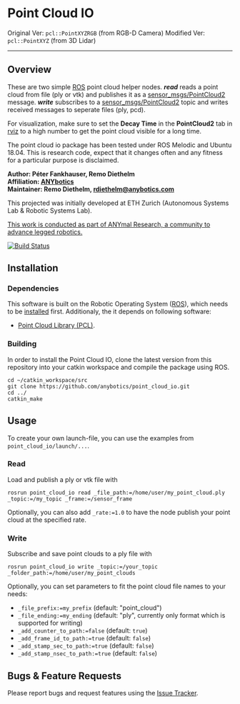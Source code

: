 Point Cloud IO
======================

Original Ver: `pcl::PointXYZRGB` (from RGB-D Camera)
Modified Ver: `pcl::PointXYZ` (from 3D Lidar)

---------------

Overview
---------------

These are two simple [ROS] point cloud helper nodes. **_read_** reads a point cloud from file (ply or vtk) and publishes it as a [sensor_msgs/PointCloud2] message. **_write_** subscribes to a [sensor_msgs/PointCloud2] topic and writes received messages to seperate files (ply, pcd).

For visualization, make sure to set the **Decay Time** in the **PointCloud2** tab in [rviz] to a high number to get the point cloud visible for a long time.

The point cloud io package has been tested under ROS Melodic and Ubuntu 18.04. This is research code, expect that it changes often and any fitness for a particular purpose is disclaimed.

**Author: Péter Fankhauser, Remo Diethelm<br />
Affiliation: [ANYbotics](https://www.anybotics.com/)<br />
Maintainer: Remo Diethelm, rdiethelm@anybotics.com<br />**

This projected was initially developed at ETH Zurich (Autonomous Systems Lab & Robotic Systems Lab).

[This work is conducted as part of ANYmal Research, a community to advance legged robotics.](https://www.anymal-research.org/)

[![Build Status](https://ci.leggedrobotics.com/buildStatus/icon?job=github_anybotics/point_cloud_io/master)](https://ci.leggedrobotics.com/job/github_anybotics/job/point_cloud_io/job/master/)

Installation
------------

### Dependencies

This software is built on the Robotic Operating System ([ROS]), which needs to be [installed](http://wiki.ros.org) first. Additionaly, the it depends on following software:

- [Point Cloud Library (PCL)](http://pointclouds.org/).


### Building

In order to install the Point Cloud IO, clone the latest version from this repository into your catkin workspace and compile the package using ROS.

    cd ~/catkin_workspace/src
    git clone https://github.com/anybotics/point_cloud_io.git
    cd ../
    catkin_make


Usage
------------

To create your own launch-file, you can use the examples from `point_cloud_io/launch/...`.


### Read

Load and publish a ply or vtk file with

    rosrun point_cloud_io read _file_path:=/home/user/my_point_cloud.ply _topic:=/my_topic _frame:=/sensor_frame

Optionally, you can also add `_rate:=1.0` to have the node publish your point cloud at the specified rate.


### Write

Subscribe and save point clouds to a ply file with

    rosrun point_cloud_io write _topic:=/your_topic _folder_path:=/home/user/my_point_clouds

Optionally, you can set parameters to fit the point cloud file names to your needs:

- `_file_prefix:=my_prefix` (default: "point_cloud")
- `_file_ending:=my_ending` (default: "ply", currently only format which is supported for writing)
- `_add_counter_to_path:=false` (default: `true`)
- `_add_frame_id_to_path:=true` (default: `false`)
- `_add_stamp_sec_to_path:=true` (default: `false`)
- `_add_stamp_nsec_to_path:=true` (default: `false`)


Bugs & Feature Requests
------------

Please report bugs and request features using the [Issue Tracker](https://github.com/anybotics/point_cloud_io/issues).


[ROS]: http://www.ros.org
[rviz]: http://wiki.ros.org/rviz
[sensor_msgs/PointCloud2]: http://docs.ros.org/api/sensor_msgs/html/msg/PointCloud2.html
